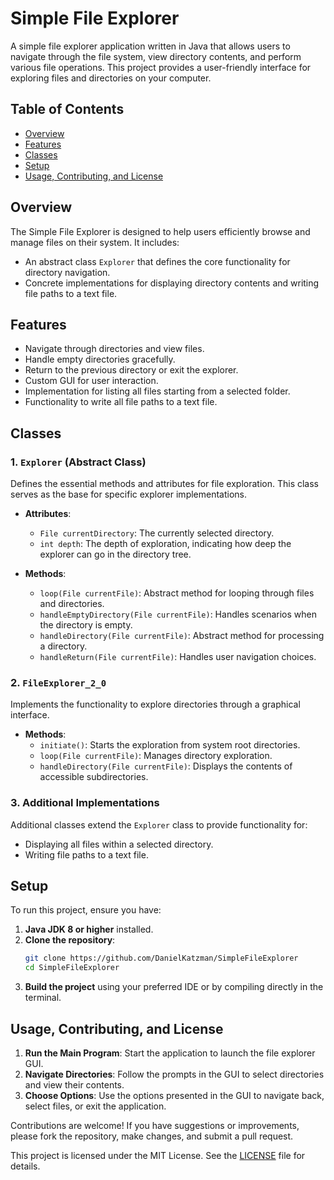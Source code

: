 
# Simple File Explorer

A simple file explorer application written in Java that allows users to navigate through the file system, view directory contents, and perform various file operations. This project provides a user-friendly interface for exploring files and directories on your computer.

## Table of Contents
- [Overview](#overview)
- [Features](#features)
- [Classes](#classes)
- [Setup](#setup)
- [Usage, Contributing, and License](#usage-contributing-and-license)

## Overview
The Simple File Explorer is designed to help users efficiently browse and manage files on their system. It includes:
- An abstract class `Explorer` that defines the core functionality for directory navigation.
- Concrete implementations for displaying directory contents and writing file paths to a text file.

## Features
- Navigate through directories and view files.
- Handle empty directories gracefully.
- Return to the previous directory or exit the explorer.
- Custom GUI for user interaction.
- Implementation for listing all files starting from a selected folder.
- Functionality to write all file paths to a text file.

## Classes

### 1. `Explorer` (Abstract Class)
Defines the essential methods and attributes for file exploration. This class serves as the base for specific explorer implementations.

- **Attributes**:
    - `File currentDirectory`: The currently selected directory.
    - `int depth`: The depth of exploration, indicating how deep the explorer can go in the directory tree.

- **Methods**:
    - `loop(File currentFile)`: Abstract method for looping through files and directories.
    - `handleEmptyDirectory(File currentFile)`: Handles scenarios when the directory is empty.
    - `handleDirectory(File currentFile)`: Abstract method for processing a directory.
    - `handleReturn(File currentFile)`: Handles user navigation choices.

### 2. `FileExplorer_2_0`
Implements the functionality to explore directories through a graphical interface.

- **Methods**:
    - `initiate()`: Starts the exploration from system root directories.
    - `loop(File currentFile)`: Manages directory exploration.
    - `handleDirectory(File currentFile)`: Displays the contents of accessible subdirectories.

### 3. Additional Implementations
Additional classes extend the `Explorer` class to provide functionality for:
- Displaying all files within a selected directory.
- Writing file paths to a text file.

## Setup

To run this project, ensure you have:
1. **Java JDK 8 or higher** installed.
2. **Clone the repository**:
   ```bash
   git clone https://github.com/DanielKatzman/SimpleFileExplorer
   cd SimpleFileExplorer
   ```
3. **Build the project** using your preferred IDE or by compiling directly in the terminal.

## Usage, Contributing, and License

1. **Run the Main Program**: Start the application to launch the file explorer GUI.
2. **Navigate Directories**: Follow the prompts in the GUI to select directories and view their contents.
3. **Choose Options**: Use the options presented in the GUI to navigate back, select files, or exit the application.

Contributions are welcome! If you have suggestions or improvements, please fork the repository, make changes, and submit a pull request.

This project is licensed under the MIT License. See the [LICENSE](LICENSE) file for details.
